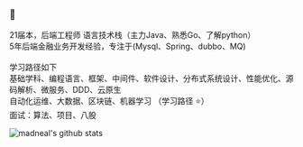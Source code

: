 ###  👋

21届本，后端工程师
语言技术栈（主力Java、熟悉Go、了解python）<br/> 
5年后端金融业务开发经验，专注于(Mysql、Spring、dubbo、MQ) <br/>
<br/>
学习路径如下<br/>
基础学科、编程语言、框架、中间件、软件设计、分布式系统设计、性能优化、源码解析、微服务、DDD、云原生 <br/>
自动化运维、大数据、区块链、机器学习 （学习路径 ⭐️） <br/>
面试：算法、项目、八股

![madneal's github stats](https://github-readme-stats.vercel.app/api?username=qxlx&show_icons=true&theme=radical) 

<!--
**qxlx/qxlx** is a ✨ _special_ ✨ repository because its `README.md` (this file) appears on your GitHub profile.

Here are some ideas to get you started:

- 🔭 I’m currently working on ...
- 🌱 I’m currently learning ...
- 👯 I’m looking to collaborate on ...
- 🤔 I’m looking for help with ...
- 💬 Ask me about ...
- 📫 How to reach me: ...
- 😄 Pronouns: ...
- ⚡ Fun fact: ...
-->
